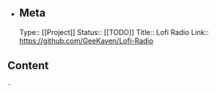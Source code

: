 - ## Meta
  Type:: [[Project]]
  Status:: [[TODO]]
  Title:: Lofi Radio
  Link:: https://github.com/GeeKaven/Lofi-Radio
## Content
	-
